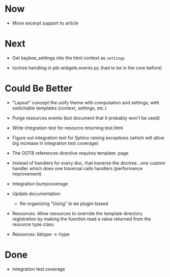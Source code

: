 # Now

- Move excerpt support to article

# Next

- Get kaybee_settings into the html context as ``settings``

- toctree handling in pbr.widgets.events.py (had to be in the core before)


# Could Be Better

- "Layout" concept the unify theme with computation and settings, with 
  switchable templates (context, settings, etc.)

- Purge resources events (but document that it probably won't be used)

- Write integration test for resource returning test.html

- Figure out integration test for Sphinx raising exceptions (which will 
  allow big increase in integration test coverage)

- The OOTB references directive requires template: page

- Instead of handlers for every doc, that traverse the doctree...one custom 
  handler which does one traversal calls handlers (performance improvement)

- Integration bumpcoverage

- Update documentation

    - Re-organizing "Using" to be plugin-based

- Resources: Allow resources to override the template directory registration 
  by making the function read a value returned from the resource type 
  class
  
- Resources: kbtype -> rtype

# Done

- Integration test coverage

